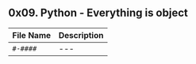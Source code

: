 ## 0x09. Python - Everything is object

| File Name | Description     |
| ------------ | ------------    |
| `#-####` | --- |
